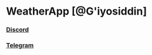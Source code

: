 # WeatherApp [@G'iyosiddin]

### [Discord](http://discordapp.com/users/dc_cyrex "Написать мне в дискорд")

### [Telegram](https://t.me/dc_cyrex "Написать мне в телеграм")